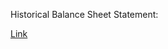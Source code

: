 Historical Balance Sheet Statement:

  [Link](https://app.powerbi.com/links/yGpP2PAZ-F?ctid=898ed902-fca6-4a0e-9f69-cc03f1ac6556&pbi_source=linkShare&bookmarkGuid=e9e7516d-54f9-46f9-97ea-6b396a78e93a)
